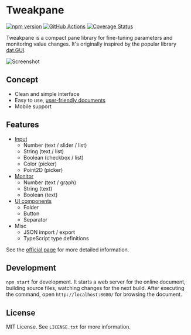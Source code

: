 # Tweakpane
[![npm version](https://badge.fury.io/js/tweakpane.svg)](https://badge.fury.io/js/tweakpane)
[![GitHub Actions](https://github.com/cocopon/tweakpane/actions)](https://github.com/cocopon/tweakpane/workflows/CI/badge.svg)
[![Coverage Status](https://coveralls.io/repos/github/cocopon/tweakpane/badge.svg)](https://coveralls.io/github/cocopon/tweakpane)


Tweakpane is a compact pane library for fine-tuning parameters and monitoring
value changes. It's originally inspired by the popular library [dat.GUI][].

![Screenshot](https://user-images.githubusercontent.com/602961/48275901-0c6eae00-e48a-11e8-925a-4d067ce4ace4.png)




## Concept
- Clean and simple interface
- Easy to use, [user-friendly documents][documents]
- Mobile support




## Features
- [Input](https://cocopon.github.io/tweakpane/input.html)
  - Number (text / slider / list)
  - String (text / list)
  - Boolean (checkbox / list)
  - Color (picker)
  - Point2D (picker)
- [Monitor](https://cocopon.github.io/tweakpane/monitor.html)
  - Number (text / graph)
  - String (text)
  - Boolean (text)
- [UI components](https://cocopon.github.io/tweakpane/misc.html)
  - Folder
  - Button
  - Separator
- Misc
  - JSON import / export
  - TypeScript type definitions

See the [official page][documents] for more detailed information.




## Development
`npm start` for development. It starts a web server for the online document,
building source files, watching changes for the next build. After executing the
command, open `http://localhost:8080/` for browsing the document.




## License
MIT License. See `LICENSE.txt` for more information.




[dat.GUI]: https://workshop.chromeexperiments.com/examples/gui/
[documents]: https://cocopon.github.io/tweakpane/
